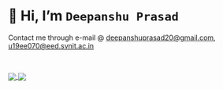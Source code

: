 # 👋 Hi, I’m `Deepanshu Prasad`
Contact me through e-mail @ 
[deepanshuprasad20@gmail.com](deepanshuprasad20@gmail.com), [u19ee070@eed.svnit.ac.in](u19ee070@eed.svnit.ac.in)

&nbsp;  

<a href="">
  <img align="center" src="https://github-readme-stats.vercel.app/api?username=dpansu20&hide=stars,issues&count_private=true&show_icons=true&theme=calm" />
</a>
<a href="">
  <img align="center" src="https://github-readme-stats.vercel.app/api/top-langs/?username=dpansu20&layout=compact&langs_count=6&exclude_repo=realworld,public-apis,aero-forked,chemical-forked,drishti-forked,civil-forked,innovation-forked,aiml-forked,robocon-forked,rover-forked&hide=less&theme=buefy" />
</a>

<!---
dpansu20/dpansu20 is a ✨ special ✨ repository because its `README.md` (this file) appears on your GitHub profile.
You can click the Preview link to take a look at your changes.
--->
